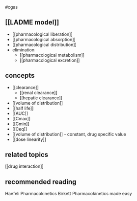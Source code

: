 #cgas 

## [[LADME model]]
* [[pharmacological liberation]]
* [[pharmacological absorption]]
* [[pharmacological distribution]]
* elimination
	* [[pharmacological metabolism]]
	* [[pharmacological excretion]]

## concepts
* [[clearance]]
	* [[renal clearance]]
	* [[hepatic clearance]]
* [[volume of distribution]]
* [[half life]]
* [[AUC]]
* [[Cmax]]
* [[Cmin]]
* [[Ceq]]
* [[volume of distribution]] - constant, drug specific value
* [[dose linearity]]


## related topics
[[drug interaction]]

## recommended reading
Haefeli Pharmacokinetics 
Birkett Pharmacokinetics made easy 
